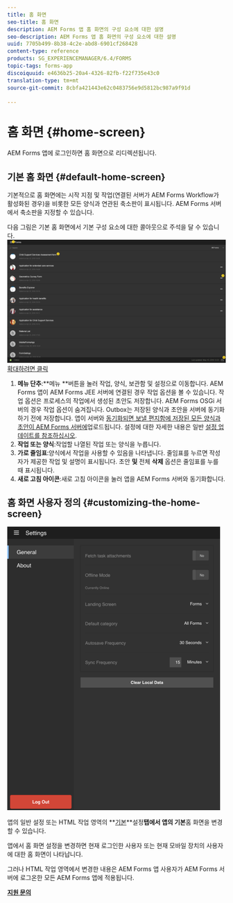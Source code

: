 ```yaml
---
title: 홈 화면
seo-title: 홈 화면
description: AEM Forms 앱 홈 화면의 구성 요소에 대한 설명
seo-description: AEM Forms 앱 홈 화면의 구성 요소에 대한 설명
uuid: 7705b499-8b38-4c2e-abd8-6901cf268428
content-type: reference
products: SG_EXPERIENCEMANAGER/6.4/FORMS
topic-tags: forms-app
discoiquuid: e4636b25-20a4-4326-82fb-f22f735e43c0
translation-type: tm+mt
source-git-commit: 8cbfa421443e62c0483756e9d5812bc987a9f91d

---
```



# 홈 화면 {#home-screen}

AEM Forms 앱에 로그인하면 홈 화면으로 리디렉션됩니다.

## 기본 홈 화면 {#default-home-screen}

기본적으로 홈 화면에는 시작 지점 및 작업(연결된 서버가 AEM Forms Workflow가 활성화된 경우)을 비롯한 모든 양식과 연관된 축소판이 표시됩니다. AEM Forms 서버에서 축소판을 지정할 수 있습니다.

다음 그림은 기본 홈 화면에서 기본 구성 요소에 대한 콜아웃으로 주석을 달 수 있습니다.
![Forms 앱 홈 화면](assets/home-screen-1.png)[확대하려면 클릭](assets/home-screen-1-1.png)

1. **메뉴 단추**:**메뉴 **버튼을 눌러 작업, 양식, 보관함 및 설정으로 이동합니다. AEM Forms 앱이 AEM Forms JEE 서버에 연결된 경우 작업 옵션을 볼 수 있습니다. 작업 옵션은 프로세스의 작업에서 생성된 초안도 저장합니다. AEM Forms OSGi 서버의 경우 작업 옵션이 숨겨집니다. Outbox는 저장된 양식과 초안을 서버에 동기화하기 전에 저장합니다. 앱이 서버와 [동기화되면 보낼 편지함에 저장된 모든 양식과 초안이 AEM Forms 서버에](/help/forms/using/sync-app.md)업로드됩니다. 설정에 대한 자세한 내용은 일반 [설정 업데이트를 참조하십시오](/help/forms/using/update-general-settings.md).
1. **작업 또는 양식**:작업할 나열된 작업 또는 양식을 누릅니다.
1. **가로 줄임표**:양식에서 작업을 사용할 수 있음을 나타냅니다. 줄임표를 누르면 작성자가 제공한 작업 및 설명이 표시됩니다. 초안 **및** 전체 **삭제** 옵션은 줄임표를 누를 때 표시됩니다.
1. **새로 고침 아이콘**:새로 고침 아이콘을 눌러 앱을 AEM Forms 서버와 동기화합니다.

## 홈 화면 사용자 정의 {#customizing-the-home-screen}

![일반 설정](assets/gen-settings.png)

앱의 일반 설정 또는 HTML 작업 영역의 **[기본](/help/forms/using/update-general-settings.md)**설정&#x200B;**탭에서 앱의 기본**홈 화면을 변경할 수 있습니다.

앱에서 홈 화면 설정을 변경하면 현재 로그인한 사용자 또는 현재 모바일 장치의 사용자에 대한 홈 화면이 나타납니다.

그러나 HTML 작업 영역에서 변경한 내용은 AEM Forms 앱 사용자가 AEM Forms 서버에 로그온한 모든 AEM Forms 앱에 적용됩니다.

**[지원 문의](https://www.adobe.com/account/sign-in.supportportal.html)**
